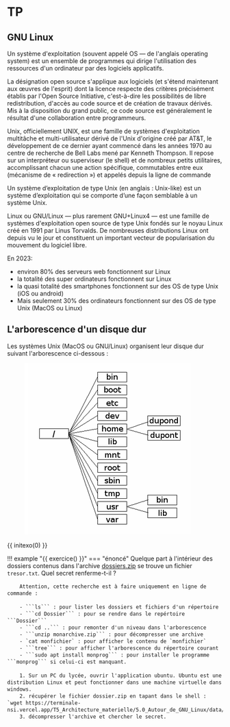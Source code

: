 # TP

## GNU Linux

Un système d'exploitation (souvent appelé OS — de l'anglais operating system) est un ensemble de programmes qui dirige l'utilisation des ressources d'un ordinateur par des logiciels applicatifs.

La désignation open source s'applique aux logiciels (et s'étend maintenant aux œuvres de l'esprit) dont la licence respecte des critères précisément établis par l'Open Source Initiative, c'est-à-dire les possibilités de libre redistribution, d'accès au code source et de création de travaux dérivés. Mis à la disposition du grand public, ce code source est généralement le résultat d'une collaboration entre programmeurs.

Unix, officiellement UNIX, est une famille de systèmes d'exploitation multitâche et multi-utilisateur dérivé de l'Unix d'origine créé par AT&T, le développement de ce dernier ayant commencé dans les années 1970 au centre de recherche de Bell Labs mené par Kenneth Thompson. Il repose sur un interpréteur ou superviseur (le shell) et de nombreux petits utilitaires, accomplissant chacun une action spécifique, commutables entre eux (mécanisme de « redirection ») et appelés depuis la ligne de commande

Un système d’exploitation de type Unix (en anglais : Unix-like) est un système d’exploitation qui se comporte d’une façon semblable à un système Unix.

Linux ou GNU/Linux — plus rarement GNU+Linux4 — est une famille de systèmes d'exploitation open source de type Unix fondés sur le noyau Linux créé en 1991 par Linus Torvalds. De nombreuses distributions Linux ont depuis vu le jour et constituent un important vecteur de popularisation du mouvement du logiciel libre.

En 2023:

- environ 80% des serveurs web fonctionnent sur Linux
- la totalité des super ordinateurs fonctionnent sur Linux
- la quasi totalité des smartphones fonctionnent sur des OS de type Unix (iOS ou android)
- Mais seulement 30% des ordinateurs fonctionnent sur des OS de type Unix (MacOS ou Linux)




## L'arborescence d'un disque dur
Les systèmes Unix (MacOS ou GNU/Linux) organisent leur disque dur suivant l'arborescence ci-dessous :
<figure markdown>

![image](./data/arbo-unix.gif)

</figure>

{{ initexo(0) }}


!!! example "{{ exercice() }}"
    === "énoncé"
        Quelque part à l'intérieur des dossiers contenus dans l'archive [dossiers.zip](./data/dossiers.zip) se trouve un fichier ```tresor.txt```. Quel secret renferme-t-il ?

        Attention, cette recherche est à faire uniquement en ligne de commande :

        - ```ls``` : pour lister les dossiers et fichiers d'un répertoire
        - ```cd Dossier``` : pour se rendre dans le repértoire ```Dossier```
        - ```cd ..``` : pour remonter d'un niveau dans l'arborescence
        - ```unzip monarchive.zip``` : pour décompresser une archive
        - `cat monfichier` : pour afficher le contenu de `monfichier`
        - ```tree``` : pour afficher l'arborescence du répertoire courant
        - ```sudo apt install monprog``` : pour installer le programme ```monprog``` si celui-ci est manquant.

        1. Sur un PC du lycée, ouvrir l'application ubuntu. Ubuntu est une distribution Linux et peut fonctionner dans une machine virtuelle dans windows.
        2. récupérer le fichier dossier.zip en tapant dans le shell : `wget https://terminale-nsi.vercel.app/T5_Architecture_materielle/5.0_Autour_de_GNU_Linux/data/dossiers.zip`
        3. décompresser l'archive et chercher le secret.